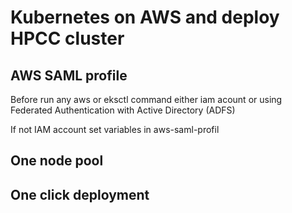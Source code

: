 # Kubernetes on AWS and deploy HPCC cluster

## AWS SAML profile
Before run any aws or eksctl command either iam acount or using Federated Authentication with Active Directory (ADFS)

If not IAM account set variables in aws-saml-profil

## One node pool

## One click deployment
